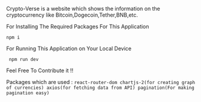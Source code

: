 Crypto-Verse is a website which shows the information on the cryptocurrency like Bitcoin,Dogecoin,Tether,BNB,etc.

For Installing The Required Packages For This Application

``npm i ``


For Running This Application on Your Local Device

`` npm run dev``

Feel Free To Contribute it !!

Packages which are used : ``react-router-dom chartjs-2(for creating graph of currencies) axios(for fetching data from API) pagination(For making pagination easy) ``
